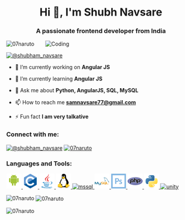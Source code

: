 
<h1 align="center">Hi 👋, I'm Shubh Navsare</h1>
<h3 align="center">A passionate frontend developer from India</h3>
<img align="right" alt="Coding" width="400" src="https://giffiles.alphacoders.com/395/3951.gif">

<p align="left"> <img src="https://komarev.com/ghpvc/?username=07naruto&label=Profile%20views&color=0e75b6&style=flat" alt="07naruto" /> </p>

<p align="left"> <a href="https://twitter.com/@shubham_navsare" target="blank"><img src="https://img.shields.io/twitter/follow/@shubham_navsare?logo=twitter&style=for-the-badge" alt="@shubham_navsare" /></a> </p>

- 🔭 I’m currently working on **Angular JS**

- 🌱 I’m currently learning **Angular JS**

- 💬 Ask me about **Python, AngularJS, SQL, MySQL**

- 📫 How to reach me **samnavsare77@gmail.com**

- ⚡ Fun fact **I am very talkative**

<h3 align="left">Connect with me:</h3>
<p align="left">
<a href="https://twitter.com/@shubham_navsare" target="blank"><img align="center" src="https://raw.githubusercontent.com/rahuldkjain/github-profile-readme-generator/master/src/images/icons/Social/twitter.svg" alt="@shubham_navsare" height="30" width="40" /></a>
<a href="https://instagram.com/07naruto" target="blank"><img align="center" src="https://raw.githubusercontent.com/rahuldkjain/github-profile-readme-generator/master/src/images/icons/Social/instagram.svg" alt="07naruto" height="30" width="40" /></a>
</p>

<h3 align="left">Languages and Tools:</h3>
<p align="left"> <a href="https://developer.android.com" target="_blank" rel="noreferrer"> <img src="https://raw.githubusercontent.com/devicons/devicon/master/icons/android/android-original-wordmark.svg" alt="android" width="40" height="40"/> </a> <a href="https://www.cprogramming.com/" target="_blank" rel="noreferrer"> <img src="https://raw.githubusercontent.com/devicons/devicon/master/icons/c/c-original.svg" alt="c" width="40" height="40"/> </a> <a href="https://www.java.com" target="_blank" rel="noreferrer"> <img src="https://raw.githubusercontent.com/devicons/devicon/master/icons/java/java-original.svg" alt="java" width="40" height="40"/> </a> <a href="https://www.linux.org/" target="_blank" rel="noreferrer"> <img src="https://raw.githubusercontent.com/devicons/devicon/master/icons/linux/linux-original.svg" alt="linux" width="40" height="40"/> </a> <a href="https://www.microsoft.com/en-us/sql-server" target="_blank" rel="noreferrer"> <img src="https://www.svgrepo.com/show/303229/microsoft-sql-server-logo.svg" alt="mssql" width="40" height="40"/> </a> <a href="https://www.mysql.com/" target="_blank" rel="noreferrer"> <img src="https://raw.githubusercontent.com/devicons/devicon/master/icons/mysql/mysql-original-wordmark.svg" alt="mysql" width="40" height="40"/> </a> <a href="https://www.photoshop.com/en" target="_blank" rel="noreferrer"> <img src="https://raw.githubusercontent.com/devicons/devicon/master/icons/photoshop/photoshop-line.svg" alt="photoshop" width="40" height="40"/> </a> <a href="https://www.php.net" target="_blank" rel="noreferrer"> <img src="https://raw.githubusercontent.com/devicons/devicon/master/icons/php/php-original.svg" alt="php" width="40" height="40"/> </a> <a href="https://www.python.org" target="_blank" rel="noreferrer"> <img src="https://raw.githubusercontent.com/devicons/devicon/master/icons/python/python-original.svg" alt="python" width="40" height="40"/> </a> <a href="https://unity.com/" target="_blank" rel="noreferrer"> <img src="https://www.vectorlogo.zone/logos/unity3d/unity3d-icon.svg" alt="unity" width="40" height="40"/> </a> </p>

<p><img align="left" src="https://github-readme-stats.vercel.app/api/top-langs?username=07naruto&show_icons=true&locale=en&layout=compact" alt="07naruto" /></p>

<p>&nbsp;<img align="center" src="https://github-readme-stats.vercel.app/api?username=07naruto&show_icons=true&locale=en" alt="07naruto" /></p>

<p><img align="center" src="https://github-readme-streak-stats.herokuapp.com/?user=07naruto&" alt="07naruto" /></p>

